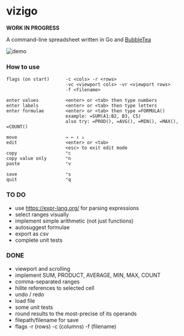 # vizigo

**WORK IN PROGRESS**

A command-line spreadsheet written in Go and [BubbleTea](https://github.com/charmbracelet/bubbletea)

![demo](demo.gif)

### How to use

```
flags (on start)      -c <cols> -r <rows>
                      -vc <viewport cols> -vr <viewport rows>
                      -f <filename>

enter values          <enter> or <tab> then type numbers
enter labels          <enter> or <tab> then type letters
enter formulae        <enter> or <tab> then type =FORMULA()
                      example: =SUM(A1:B2, B3, C5)
                      also try: =PROD(), =AVG(), =MIN(), =MAX(), =COUNT()

move                  → ← ↑ ↓
edit                  <enter> or <tab>
                      <esc> to exit edit mode
copy                  ⌃c
copy value only       ⌃n
paste                 ⌃v

save                  ⌃s
quit                  ⌃q
```

### TO DO

- use https://expr-lang.org/ for parsing expressions
- select ranges visually
- implement simple arithmetic (not just functions)
- autosuggest formulae
- export as csv
- complete unit tests

### DONE

- viewport and scrolling
- implement SUM, PRODUCT, AVERAGE, MIN, MAX, COUNT
- comma-separated ranges
- hilite references to selected cell
- undo / redo
- load file
- some unit tests
- round results to the most-precise of its operands
- filepath/filename for save
- flags -r (rows) -c (columns) -f (filename)
